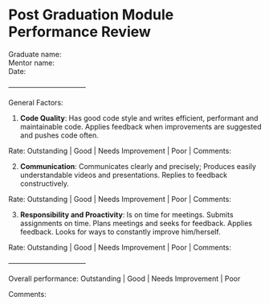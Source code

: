 # Post Graduation Module Performance Review

Graduate name:
<br>
Mentor name:
<br>
Date:
<br>

———————————

General Factors:

1. **Code Quality**: Has good code style and writes efficient, performant and maintainable code. Applies feedback when improvements are suggested and pushes code often.

Rate: Outstanding | Good | Needs Improvement | Poor | Comments:

2. **Communication**: Communicates clearly and precisely; Produces easily understandable videos and presentations. Replies to feedback constructively.

Rate: Outstanding | Good | Needs Improvement | Poor | Comments:

3. **Responsibility and Proactivity**: Is on time for meetings. Submits assignments on time. Plans meetings and seeks for feedback. Applies feedback. Looks for ways to constantly improve him/herself.

Rate: Outstanding | Good | Needs Improvement | Poor | Comments:

———————————

Overall performance: Outstanding | Good | Needs Improvement | Poor

Comments:

